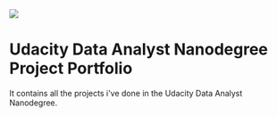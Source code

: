 <img src="https://raw.githubusercontent.com/joleneyao/joleneyao.github.io/master/images/Udacitylogo.png">

# Udacity Data Analyst Nanodegree Project Portfolio
It contains all the projects i've done in the Udacity Data Analyst Nanodegree.
